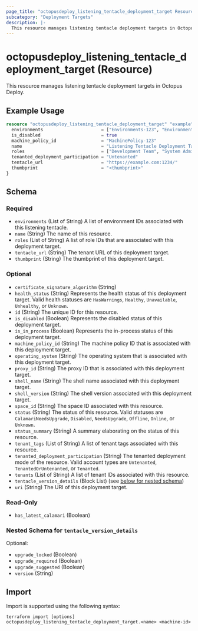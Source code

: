 ```yaml
---
page_title: "octopusdeploy_listening_tentacle_deployment_target Resource - terraform-provider-octopusdeploy"
subcategory: "Deployment Targets"
description: |-
  This resource manages listening tentacle deployment targets in Octopus Deploy.
---
```


# octopusdeploy_listening_tentacle_deployment_target (Resource)

This resource manages listening tentacle deployment targets in Octopus Deploy.

## Example Usage

```terraform
resource "octopusdeploy_listening_tentacle_deployment_target" "example" {
  environments                      = ["Environments-123", "Environment-321"]
  is_disabled                       = true
  machine_policy_id                 = "MachinePolicy-123"
  name                              = "Listening Tentacle Deployment Target (OK to Delete)"
  roles                             = ["Development Team", "System Administrators"]
  tenanted_deployment_participation = "Untenanted"
  tentacle_url                      = "https://example.com:1234/"
  thumbprint                        = "<thumbprint>"
}
```
<!-- schema generated by tfplugindocs -->
## Schema

### Required

- `environments` (List of String) A list of environment IDs associated with this listening tentacle.
- `name` (String) The name of this resource.
- `roles` (List of String) A list of role IDs that are associated with this deployment target.
- `tentacle_url` (String) The tenant URL of this deployment target.
- `thumbprint` (String) The thumbprint of this deployment target.

### Optional

- `certificate_signature_algorithm` (String)
- `health_status` (String) Represents the health status of this deployment target. Valid health statuses are `HasWarnings`, `Healthy`, `Unavailable`, `Unhealthy`, or `Unknown`.
- `id` (String) The unique ID for this resource.
- `is_disabled` (Boolean) Represents the disabled status of this deployment target.
- `is_in_process` (Boolean) Represents the in-process status of this deployment target.
- `machine_policy_id` (String) The machine policy ID that is associated with this deployment target.
- `operating_system` (String) The operating system that is associated with this deployment target.
- `proxy_id` (String) The proxy ID that is associated with this deployment target.
- `shell_name` (String) The shell name associated with this deployment target.
- `shell_version` (String) The shell version associated with this deployment target.
- `space_id` (String) The space ID associated with this resource.
- `status` (String) The status of this resource. Valid statuses are `CalamariNeedsUpgrade`, `Disabled`, `NeedsUpgrade`, `Offline`, `Online`, or `Unknown`.
- `status_summary` (String) A summary elaborating on the status of this resource.
- `tenant_tags` (List of String) A list of tenant tags associated with this resource.
- `tenanted_deployment_participation` (String) The tenanted deployment mode of the resource. Valid account types are `Untenanted`, `TenantedOrUntenanted`, or `Tenanted`.
- `tenants` (List of String) A list of tenant IDs associated with this resource.
- `tentacle_version_details` (Block List) (see [below for nested schema](#nestedblock--tentacle_version_details))
- `uri` (String) The URI of this deployment target.

### Read-Only

- `has_latest_calamari` (Boolean)

<a id="nestedblock--tentacle_version_details"></a>
### Nested Schema for `tentacle_version_details`

Optional:

- `upgrade_locked` (Boolean)
- `upgrade_required` (Boolean)
- `upgrade_suggested` (Boolean)
- `version` (String)

## Import

Import is supported using the following syntax:

```shell
terraform import [options] octopusdeploy_listening_tentacle_deployment_target.<name> <machine-id>
```
